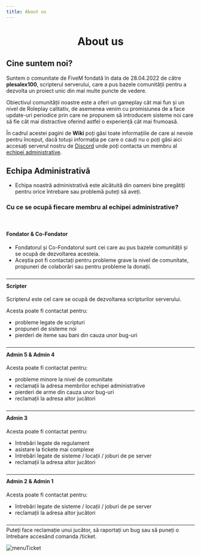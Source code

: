 ```yaml
---
title: About us
---
```



# <p style="text-align: center;">About us</p>

## Cine suntem noi?

Suntem o comunitate de FiveM fondată în data de 28.04.2022 de către **plesalex100**, scripterul serverului, care a pus bazele comunității pentru a dezvolta un proiect unic din mai multe puncte de vedere.

Obiectivul comunității noastre este a oferi un gameplay cât mai fun și un nivel de Roleplay calitativ, de asemenea venim cu promisiunea de a face update-uri periodice prin care ne propunem să introducem sisteme noi care să fie cât mai distractive oferind astfel o experiență cât mai frumoasă. 

În cadrul acestei pagini de **Wiki** poți găsi toate informațiile de care ai nevoie pentru început, dacă totuși informația pe care o cauți nu o poți găsi aici accesați serverul nostru de [Discord](https://discord.com/invite/furyro) unde poți contacta un membru al [echipei administrative](#echipa-administrativa).

## Echipa Administrativă

- Echipa noastră administrativă este alcătuită din oameni bine pregătiți pentru orice întrebare sau problemă puteți să aveți. 


### Cu ce se ocupă fiecare membru al echipei administrative?

<br/>

#### Fondator & Co-Fondator
- Fondatorul și Co-Fondatorul sunt cei care au pus bazele comunității și se ocupă de dezvoltarea acesteia.
- Aceștia pot fi contactați pentru probleme grave la nivel de comunitate, propuneri de colaborări sau pentru probleme la donații.

<hr style="transform: translateY(10px)"/>

#### Scripter
Scripterul este cel care se ocupă de dezvoltarea scripturilor serverului.

Acesta poate fi contactat pentru: 
- probleme legate de scripturi 
- propuneri de sisteme noi
- pierderi de iteme sau bani din cauza unor bug-uri

<hr style="transform: translateY(10px)"/>

#### Admin 5 & Admin 4
Acesta poate fi contactat pentru:
- probleme minore la nivel de comunitate
- reclamații la adresa membrilor echipei administrative
- pierderi de arme din cauza unor bug-uri
- reclamații la adresa altor jucători

<hr style="transform: translateY(10px)"/>

#### Admin 3
Acesta poate fi contactat pentru:
- întrebări legate de regulament
- asistare la tickete mai complexe
- întrebări legate de sisteme / locații / joburi de pe server
- reclamații la adresa altor jucători

<hr style="transform: translateY(10px)"/>

#### Admin 2 & Admin 1
Acesta poate fi contactat pentru:
- întrebări legate de sisteme / locații / joburi de pe server
- reclamații la adresa altor jucători

<hr style="transform: translateY(10px)"/>

Puteți face reclamație unui jucător, să raportați un bug sau să puneți o întrebare accesând comanda /ticket.

![menuTicket](https://i.imgur.com/xbsLv2a.png)

